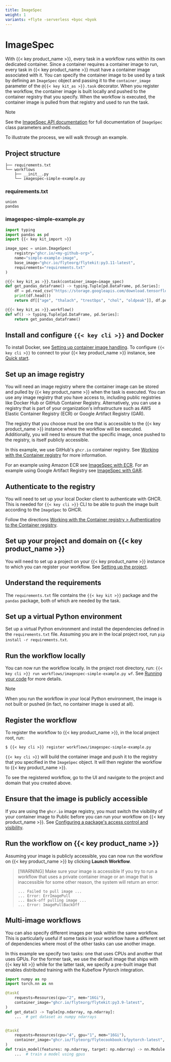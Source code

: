 ```yaml
---
title: ImageSpec
weight: 1
variants: +flyte -serverless +byoc +byok
---
```


# ImageSpec

With {{< key product_name >}}, every task in a workflow runs within its own dedicated container.
Since a container requires a container image to run, every task in {{< key product_name >}} must have a container image associated with it.
You can specify the container image to be used by a task by defining an `ImageSpec` object and passing it to the `container_image` parameter of the `@{{< key kit_as >}}.task` decorator.
When you register the workflow, the container image is built locally and pushed to the container registry that you specify.
When the workflow is executed, the container image is pulled from that registry and used to run the task.

> [!NOTE]
> See the [ImageSpec API documentation]() for full documentation of `ImageSpec` class parameters and methods.
<!-- TODO: Add link to API -->

To illustrate the process, we will walk through an example.

## Project structure

```shell
├── requirements.txt
└── workflows
    ├── __init__.py
    └── imagespec-simple-example.py
```


### requirements.txt

```shell
union
pandas
```


### imagespec-simple-example.py

```python
import typing
import pandas as pd
import {{< key kit_import >}}

image_spec = union.ImageSpec(
    registry="ghcr.io/<my-github-org>",
    name="simple-example-image",
    base_image="ghcr.io/flyteorg/flytekit:py3.11-latest",
    requirements="requirements.txt"
)

@{{< key kit_as >}}.task(container_image=image_spec)
def get_pandas_dataframe() -> typing.Tuple[pd.DataFrame, pd.Series]:
    df = pd.read_csv("https://storage.googleapis.com/download.tensorflow.org/data/heart.csv")
    print(df.head())
    return df[["age", "thalach", "trestbps", "chol", "oldpeak"]], df.pop("target")

@{{< key kit_as >}}.workflow()
def wf() -> typing.Tuple[pd.DataFrame, pd.Series]:
    return get_pandas_dataframe()
```


## Install and configure `{{< key cli >}}` and Docker

To install Docker, see [Setting up container image handling](../../../first-workflow/setting-up-container-image-handling).
To configure `{{< key cli >}}` to connect to your {{< key product_name >}} instance, see [Quick start](../../../../quick-start).

## Set up an image registry

You will need an image registry where the container image can be stored and pulled by {{< key product_name >}} when the task is executed.
You can use any image registry that you have access to, including public registries like Docker Hub or GitHub Container Registry.
Alternatively, you can use a registry that is part of your organization's infrastructure such as AWS Elastic Container Registry (ECR) or Google Artifact Registry (GAR).

The registry that you choose must be one that is accessible to the {{< key product_name >}} instance where the workflow will be executed.
Additionally, you will need to ensure that the specific image, once pushed to the registry, is itself publicly accessible.

In this example, we use GitHub's `ghcr.io` container registry.
See [Working with the Container registry](https://docs.github.com/en/packages/working-with-a-github-packages-registry/working-with-the-container-registry) for more information.

For an example using Amazon ECR see [ImageSpec with ECR](./imagespec-with-ecr).
For an example using Google Artifact Registry see [ImageSpec with GAR](./imagespec-with-gar).

## Authenticate to the registry

You will need to set up your local Docker client to authenticate with GHCR. This is needed for `{{< key cli >}}` CLI to be able to push the image built according to the `ImageSpec` to GHCR.

Follow the directions [Working with the Container registry > Authenticating to the Container registry](https://docs.github.com/en/packages/working-with-a-github-packages-registry/working-with-the-container-registry#authenticating-to-the-container-registry).

## Set up your project and domain on {{< key product_name >}}

You will need to set up a project on your {{< key product_name >}} instance to which you can register your workflow.
See [Setting up the project](../../../development-cycle/setting-up-a-project).

## Understand the requirements

The `requirements.txt` file contains the `{{< key kit >}}` package and the `pandas` package, both of which are needed by the task.

## Set up a virtual Python environment

Set up a virtual Python environment and install the dependencies defined in the `requirements.txt` file.
Assuming you are in the local project root, run `pip install -r requirements.txt`.

## Run the workflow locally

You can now run the workflow locally.
In the project root directory, run: `{{< key cli >}} run workflows/imagespec-simple-example.py wf`.
See [Running your code](../../../development-cycle/running-your-code) for more details.

> [!NOTE]
> When you run the workflow in your local Python environment, the image is not built or pushed (in fact, no container image is used at all).

## Register the workflow

To register the workflow to {{< key product_name >}}, in the local project root, run:

```shell
$ {{< key cli >}} register workflows/imagespec-simple-example.py
```

`{{< key cli >}}` will build the container image and push it to the registry that you specified in the `ImageSpec` object.
It will then register the workflow to {{< key product_name >}}.

To see the registered workflow, go to the UI and navigate to the project and domain that you created above.

## Ensure that the image is publicly accessible

If you are using the `ghcr.io` image registry, you must switch the visibility of your container image to Public before you can run your workflow on {{< key product_name >}}.
See [Configuring a package's access control and visibility](https://docs.github.com/en/packages/learn-github-packages/configuring-a-packages-access-control-and-visibility#about-inheritance-of-access-permissions-and-visibility).

## Run the workflow on {{< key product_name >}}

Assuming your image is publicly accessible, you can now run the workflow on {{< key product_name >}} by clicking **Launch Workflow**.

> [!WARNING] Make sure your image is accessible
> If you try to run a workflow that uses a private container image or an image that is inaccessible for some other reason, the system will return an error:
>
> ```
> ... Failed to pull image ...
> ... Error: ErrImagePull
> ... Back-off pulling image ...
> ... Error: ImagePullBackOff
> ```


## Multi-image workflows

You can also specify different images per task within the same workflow.
This is particularly useful if some tasks in your workflow have a different set of dependencies where most of the other tasks can use another image.

In this example we specify two tasks: one that uses CPUs and another that uses GPUs.
For the former task, we use the default image that ships with {{< key kit >}} while for the latter task, we specify a pre-built image that enables distributed training with the Kubeflow Pytorch integration.

```python
import numpy as np
import torch.nn as nn

@task(
    requests=Resources(cpu="2", mem="16Gi"),
    container_image="ghcr.io/flyteorg/flytekit:py3.9-latest",
)
def get_data() -> Tuple[np.ndarray, np.ndarray]:
    ...  # get dataset as numpy ndarrays


@task(
    requests=Resources(cpu="4", gpu="1", mem="16Gi"),
    container_image="ghcr.io/flyteorg/flytecookbook:kfpytorch-latest",
)
def train_model(features: np.ndarray, target: np.ndarray) -> nn.Module:
    ...  # train a model using gpus
```
